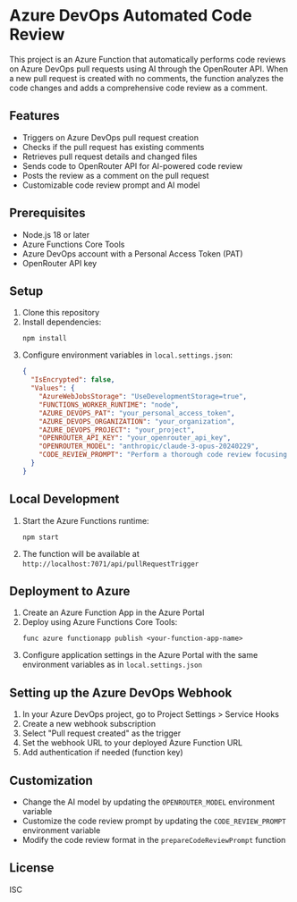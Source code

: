 # Azure DevOps Automated Code Review

This project is an Azure Function that automatically performs code reviews on Azure DevOps pull requests using AI through the OpenRouter API. When a new pull request is created with no comments, the function analyzes the code changes and adds a comprehensive code review as a comment.

## Features

- Triggers on Azure DevOps pull request creation
- Checks if the pull request has existing comments
- Retrieves pull request details and changed files
- Sends code to OpenRouter API for AI-powered code review
- Posts the review as a comment on the pull request
- Customizable code review prompt and AI model

## Prerequisites

- Node.js 18 or later
- Azure Functions Core Tools
- Azure DevOps account with a Personal Access Token (PAT)
- OpenRouter API key

## Setup

1. Clone this repository
2. Install dependencies:
   ```
   npm install
   ```
3. Configure environment variables in `local.settings.json`:
   ```json
   {
     "IsEncrypted": false,
     "Values": {
       "AzureWebJobsStorage": "UseDevelopmentStorage=true",
       "FUNCTIONS_WORKER_RUNTIME": "node",
       "AZURE_DEVOPS_PAT": "your_personal_access_token",
       "AZURE_DEVOPS_ORGANIZATION": "your_organization",
       "AZURE_DEVOPS_PROJECT": "your_project",
       "OPENROUTER_API_KEY": "your_openrouter_api_key",
       "OPENROUTER_MODEL": "anthropic/claude-3-opus-20240229",
       "CODE_REVIEW_PROMPT": "Perform a thorough code review focusing on best practices, potential bugs, security issues, and performance optimizations."
     }
   }
   ```

## Local Development

1. Start the Azure Functions runtime:
   ```
   npm start
   ```
2. The function will be available at `http://localhost:7071/api/pullRequestTrigger`

## Deployment to Azure

1. Create an Azure Function App in the Azure Portal
2. Deploy using Azure Functions Core Tools:
   ```
   func azure functionapp publish <your-function-app-name>
   ```
3. Configure application settings in the Azure Portal with the same environment variables as in `local.settings.json`

## Setting up the Azure DevOps Webhook

1. In your Azure DevOps project, go to Project Settings > Service Hooks
2. Create a new webhook subscription
3. Select "Pull request created" as the trigger
4. Set the webhook URL to your deployed Azure Function URL
5. Add authentication if needed (function key)

## Customization

- Change the AI model by updating the `OPENROUTER_MODEL` environment variable
- Customize the code review prompt by updating the `CODE_REVIEW_PROMPT` environment variable
- Modify the code review format in the `prepareCodeReviewPrompt` function

## License

ISC
